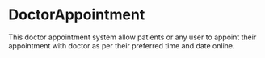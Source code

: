 # DoctorAppointment
 This doctor appointment system allow patients or any user to appoint their appointment with doctor as per their preferred time and date online.
